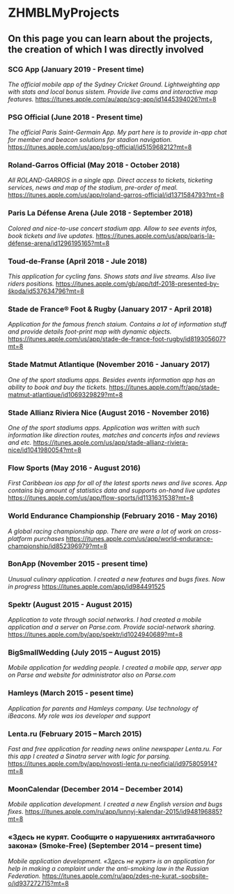 # ZHMBLMyProjects

## On this page you can learn about the projects, the creation of which I was directly involved

### SCG App  (January 2019 - Present time)
*The official mobile app of the Sydney Cricket Ground. Lightweighting app with stats and local bonus sistem. Provide live cams and interactive map features.*
https://itunes.apple.com/au/app/scg-app/id1445394026?mt=8

### PSG Official (June 2018 - Present time)
*The official Paris Saint-Germain App. My part here is to provide in-app chat for member and beacon solutions for stadion navigation.*
https://itunes.apple.com/us/app/psg-official/id515968212?mt=8

### Roland-Garros Official (May 2018 - October 2018)
*All ROLAND-GARROS in a single app. Direct access to tickets, ticketing services, news and map of the stadium, pre-order of meal.*
https://itunes.apple.com/us/app/roland-garros-official/id1371584793?mt=8

### Paris La Défense Arena (Jule 2018 - September 2018)
*Colored and nice-to-use concert stadium app. Allow to see events infos, book tickets and live updates.*
https://itunes.apple.com/us/app/paris-la-défense-arena/id1296195165?mt=8

### Toud-de-Franse (April 2018 - Jule 2018)
*This application for cycling fans. Shows stats and live streams. Also live riders positions.*
https://itunes.apple.com/gb/app/tdf-2018-presented-by-škoda/id537634796?mt=8

### Stade de France® Foot & Rugby (January 2017 - April 2018)
*Application for the famous french staium. Contains a lot of information stuff and provide details foot-print map with dynamic objects.*
https://itunes.apple.com/us/app/stade-de-france-foot-rugby/id819305607?mt=8

### Stade Matmut Atlantique (November 2016 - January 2017)
*One of the sport stadiums apps. Besides events information app has an ability to book and buy the tickets.*
https://itunes.apple.com/fr/app/stade-matmut-atlantique/id1069329829?mt=8

### Stade Allianz Riviera Nice (August 2016 - November 2016)
*One of the sport stadiums apps. Application was written with such information like direction routes, matches and concerts infos and reviews and etc.*
https://itunes.apple.com/us/app/stade-allianz-riviera-nice/id1041980054?mt=8

### Flow Sports (May 2016 - August 2016)
*First Caribbean ios app for all of the latest sports news and live scores. App contains big amount of statistics data and supports on-hand live updates*
https://itunes.apple.com/us/app/flow-sports/id1131631538?mt=8

### World Endurance Championship (February 2016 - May 2016)
*A global racing championship app. There are were a lot of work on cross-platform purchases*
https://itunes.apple.com/us/app/world-endurance-championship/id852396979?mt=8

### BonApp (November 2015 - present time)
*Unusual culinary application. I created a new features and bugs fixes. Now in progress*
https://itunes.apple.com/app/id984491525

### Spektr (August 2015 - August 2015)
*Application to vote through social networks. I had created a mobile application and a server on Parse.com. Provide social-network sharing.*
https://itunes.apple.com/by/app/spektr/id1024940689?mt=8 

### BigSmallWedding (July 2015 – August 2015)
*Mobile application for wedding people. I created a mobile app, server app on Parse and website for administrator also on Parse.com*

### Hamleys (March 2015 - pesent time) 
*Application for parents and Hamleys company. Use technology of iBeacons. My role was ios developer and support*

### Lenta.ru (February 2015 – March 2015)
*Fast and free application for reading news online newspaper Lenta.ru. For this app I created a Sinatra server with logic for parsing.*
https://itunes.apple.com/by/app/novosti-lenta.ru-neoficial/id975805914?mt=8 

### MoonCalendar (December 2014 – December 2014)
*Mobile application development. I created a new English version and bugs fixes.*
https://itunes.apple.com/ru/app/lunnyj-kalendar-2015/id948196885?mt=8

### «Здесь не курят. Сообщите о нарушениях антитабачного закона» (Smoke-Free) (September 2014 – present time)
*Mobile application development. «Здесь не курят» is an application for help in making a complaint under the anti-smoking law in the Russian Federation.*
https://itunes.apple.com/ru/app/zdes-ne-kurat.-soobsite-o/id937272715?mt=8
 
